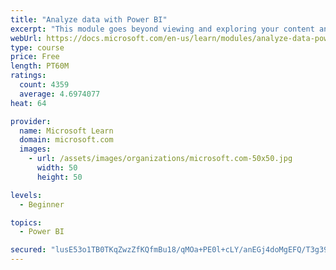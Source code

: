 ```yaml
---
title: "Analyze data with Power BI"
excerpt: "This module goes beyond viewing and exploring your content and explains how to interact with it by working with reports and dashboards to uncover and share new business insights."
webUrl: https://docs.microsoft.com/en-us/learn/modules/analyze-data-power-bi/
type: course
price: Free
length: PT60M
ratings:
  count: 4359
  average: 4.6974077
heat: 64

provider:
  name: Microsoft Learn
  domain: microsoft.com
  images:
    - url: /assets/images/organizations/microsoft.com-50x50.jpg
      width: 50
      height: 50

levels:
  - Beginner

topics:
  - Power BI

secured: "lusE53o1TB0TKqZwzZfKQfmBu18/qMOa+PE0l+cLY/anEGj4doMgEFQ/T3g39h7tj35l9yF2oD85u5rcsX/pYcWHWScp6pNqaTzErG6C4kSauyHZogXDa0tuvb+YXedZLBfuWb0ajkgRQylH80w8Sdf8gnB4LzZHA/bXtn1OhR2pqX1KqGTiRGqBi0lBd9vQbY+FkYzgAOzA6+G6bMmEYJeZDPLekFN8ZMn7XZwj39Sjp4MDuDn5JRz50NXjVsGZVpWiYHRt7iKWtLHZs5WG/HrkO5SqatoXC5YdZPbwDWPQxR8e/E4qgXYjNYCVo9ABprpjB7mx66CUQ6Shvp9KYG/moL6MAOjpYGRiQLcWNUb8fAiGlUwDltkU4GOjer6DpCsSKhfid8/RXwxjLrowIQ==;QbRuDMf8MVvfP5z11zpagQ=="
---
```


